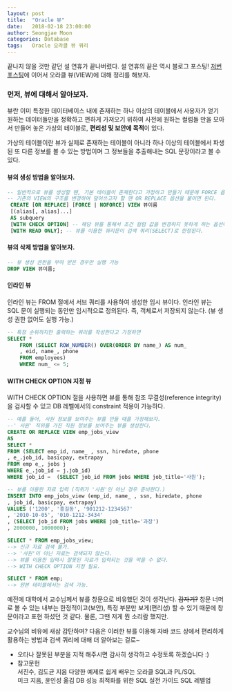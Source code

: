 ```yaml
---
layout: post
title:  "Oracle 뷰"
date:   2018-02-18 23:00:00
author: Seongjae Moon
categories: Database
tags:   Oracle 오라클 뷰 쿼리
---
```


끝나지 않을 것만 같던 설 연휴가 끝나버렸다. 설 연휴의 끝은 역시 블로그 포스팅! [저번 포스팅](https://seongjaemoon.github.io/database/2018/02/03/database-oracle4.html)에 이어서 오라클 뷰(VIEW)에 대해 정리를 해보자.
### 먼저, 뷰에 대해서 알아보자.
뷰란 이미 특정한 데이터베이스 내에 존재하는 하나 이상의 테이블에서 사용자가 얻기 원하는 데이터들만을 정확하고 편하게 가져오기 위하여 사전에 원하는 컬럼들 만을 모아서 만들어 놓은 가상의 테이블로, **편리성 및 보안에 목적**이 있다.

가상의 테이블이란 뷰가 실제로 존재하는 테이블이 아니라 하나 이상의 테이블에서 파생된 또 다른 정보를 볼 수 있는 방법이며 그 정보들을 추출해내는 SQL 문장이라고 볼 수 있다.
#### 뷰의 생성 방법을 알아보자.
```sql
-- 일반적으로 뷰를 생성할 땐, 기본 테이블이 존재한다고 가정하고 만들기 때문에 FORCE 옵션을 사용하면, 기본 테이블의 존재 여부에 상관없이 뷰를 생성한다.
-- 기존의 VIEW의 구조를 변경하여 덮어쓰고자 할 땐 OR REPLACE 옵션을 붙이면 된다.
 CREATE [OR REPLACE] [FORCE | NOFORCE] VIEW 뷰이름
 [(alias[, alias]...]
 AS subquery
 [WITH CHECK OPTION] -- 해당 뷰를 통해서 조건 컬럼 값을 변경하지 못하게 하는 옵션이다. 예를 들어, 직위가 과장인 뷰를 생성했다면, 직위를 대리로 변경 불가능하다.
 [WITH READ ONLY]; -- 뷰를 이용한 쿼리문이 검색 쿼리(SELECT)로 한정된다.
```
#### 뷰의 삭제 방법을 알아보자.
```sql
-- 뷰 생성 권한을 부여 받은 경우만 실행 가능    
DROP VIEW 뷰이름;
```
#### 인라인 뷰
인라인 뷰는 FROM 절에서 서브 쿼리를 사용하여 생성한 임시 뷰이다. 인라인 뷰는 SQL 문이 실행되는 동안만 임시적으로 정의된다. 즉, 객체로서 저장되지 않는다.
(뷰 생성 권한 없어도 실행 가능.)
```sql
-- 특정 순위까지만 출력하는 쿼리를 작성한다고 가정하면
SELECT *
    FROM (SELECT ROW_NUMBER() OVER(ORDER BY name_) AS num_
    , eid, name_, phone
    FROM employees)
    WHERE num_ <= 5;
```
#### WITH CHECK OPTION 지정 뷰
WITH CHECK OPTION 절을 사용하면 뷰를 통해 참조 무결성(reference integrity)을 검사할 수 있고 DB 레벨에서의 constraint 적용이 가능하다.
```sql
-- 예를 들어, 사원 정보를 보여주는 뷰를 만들 때를 가정해보자.
--' 사원' 직위를 가진 직원 정보를 보여주는 뷰를 생성한다.
CREATE OR REPLACE VIEW emp_jobs_view
AS
SELECT *
FROM (SELECT emp_id, name_ , ssn, hiredate, phone
, e_.job_id, basicpay, extrapay
FROM emp e_, jobs j
WHERE e_.job_id = j.job_id)
WHERE job_id =  (SELECT job_id FROM jobs WHERE job_title='사원');

-- 뷰를 이용한 자료 입력 (직위가 '사원'인 아닌 경우 준비한다.)
INSERT INTO emp_jobs_view (emp_id, name_ , ssn, hiredate, phone
, job_id, basicpay, extrapay)
VALUES ('1200', '홍길동', '901212-1234567'
, '2010-10-05', '010-1212-3434'
, (SELECT job_id FROM jobs WHERE job_title='과장')
, 2000000, 1000000);

SELECT * FROM emp_jobs_view;
--> 신규 자료 검색 불가.
--> '사원'이 아닌 자료는 검색되지 않는다.
--> 뷰를 이용한 입력시 잘못된 자료가 입력되는 것을 막을 수 없다.
--> WITH CHECK OPTION 지정 필요.

SELECT * FROM emp;
--> 원본 테이블에서는 검색 가능.
```

예전에 대학에서 교수님께서 뷰를 창문으로 비유했던 것이 생각난다. ~~갑자기?~~ 창문 너머로 볼 수 있는 내부는 한정적이고(보안), 특정 부분만 보게(편리성) 할 수 있기 때문에 창문이라고 표현 하셨던 것 같다. 물론, 그땐 저게 뭔 소리람 했지만.

교수님의 비유에 새삼 감탄하며? 다음은 이러한 뷰를 이용해 자바 코드 상에서 편리하게 활용하는 방법과 검색 쿼리에 대해 더 알아보는 걸로~

* 오타나 잘못된 부분을 지적 해주시면 감사히 생각하고 수정토록 하겠습니다 :)
* 참고문헌<br>
서진수, 김도균 지음 다양한 예제로 쉽게 배우는 오라클 SQL과 PL/SQL<br>
미크 지음, 윤인성 옮김 DB 성능 최적화를 위한 SQL 실전 가이드 SQL 레벨업
